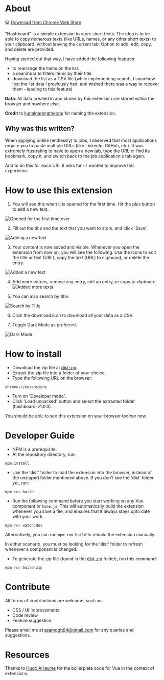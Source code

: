 # About

💻 [Download from Chrome Web Store](https://chrome.google.com/webstore/detail/hashboard/hdnlkhonmjioikgblplhilpjibapmlad)

"Hashboard" is a simple extension to store short texts. The idea is to be able to copy numerous texts (like URLs, names, or any other short texts) to your clipboard, without leaving the current tab. Option to add, edit, copy, and delete are provided. 

Having started out that way, I have added the following features:
- to rearrange the items on the list.
- a searchbar to filters items by their title.
- download the list as a CSV file (while implementing search, I somehow lost the list data I previously had, and wished there was a way to recover them - leading to this feature)

**Data**: All data created in and stored by this extension are stored within the browser and nowhere else.

**Credit** to [kunalnarangtheone](https://github.com/kunalnarangtheone/) for naming the extension.

## Why was this written?

When applying online (endlessly) to jobs, I observed that most applications require you to paste multiple URLs (like LinkedIn, GitHub, etc). It was extremely frustrating to have to open a new tab, type the URL or find its bookmark, copy it, and switch back to the job application's tab again. 

And to do this for each URL it asks for - I wanted to improve this experience.

# How to use this extension

1. You will see this when it is opened for the first time. Hit the plus button to add a new text.

![Opened for the first time ever](https://github.com/amogh94/hashboard/blob/dark-mode/readme-images/InitialView.JPG "First Time")

2. Fill out the title and the text that you want to store, and click 'Save'. 

![Adding a new text](https://github.com/amogh94/hashboard/blob/dark-mode/readme-images/AddingFirstItem.JPG "Adding a new text")

3. Your content is now saved and visible. Whenever you open the extension from now on, you will see the following. Use the icons to edit the title or text (URL), copy the text (URL) to clipboard, or delete the entry.

![Added a new text](https://github.com/amogh94/hashboard/blob/dark-mode/readme-images/FirstItemAdded.JPG "Added a new text")

4. Add more entries, remove any entry, edit an entry, or copy to clipboard.
![Added more texts](https://github.com/amogh94/hashboard/blob/dark-mode/readme-images/MoreItemsAdded.JPG "Added more texts")

5. You can also search by title.

![Search by Title](https://github.com/amogh94/hashboard/blob/dark-mode/readme-images/SearchView.JPG "Search by Title")

6. Click the download icon to download all your data as a CSV.

7. Toggle Dark Mode as preferred.

![Dark Mode](https://github.com/amogh94/hashboard/blob/dark-mode/readme-images/DarkModeView.JPG "Dark Mode")

# How to install

- Download the zip file at [dist-zip](https://github.com/amogh94/hashboard/blob/master/dist-zip/hashboard-v1.0.0.zip).
- Extract the zip file into a folder of your choice.
- Type the following URL on the browser:
```
chrome://extensions
```
- Turn on 'Developer mode'.
- Click 'Load unpacked' button and select the extracted folder (hashboard-v1.0.0).

You should be able to see this extension on your browser toolbar now.

# Developer Guide

- NPM is a prerequisite.
- At the repository directory, run:
```
npm install
```

- Use the 'dist' folder to load the extension into the browser, instead of the unzipped folder mentioned above.  If you don't see the 'dist' folder yet, run:
```
npm run build
```

- Run the following command before you start working on any Vue component or `home.js`. This will automatically build the extension whenever you save a file, and ensures that it always stays upto date with your work.
```
npm run watch:dev
```
Alternatively, you can run `npm run build` to rebuild the extension manually.

In either scenario, you must be looking for the 'dist' folder to refresh whenever a component is changed.

- To generate the zip file (found in the [dist-zip](https://github.com/amogh94/hashboard/blob/master/dist-zip/) folder), run this command:
```
npm run build-zip
```


# Contribute

All forms of contributions are welcome, such as:
- CSS / UI Improvements
- Code review
- Feature suggestion

Please email me at asamogh94@gmail.com for any queries and suggestions.

# Resources
Thanks to [Hugo Alliaume](https://github.com/Kocal/vue-web-extension) for the boilerplate code for Vue in the context of extensions. 
